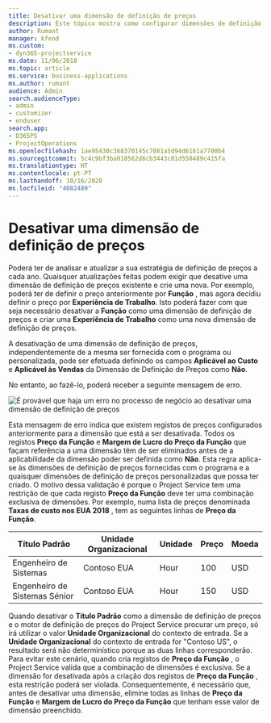 ```yaml
---
title: Desativar uma dimensão de definição de preços
description: Este tópico mostra como configurar dimensões de definição de preços na solução do Project Service.
author: Rumant
manager: kfend
ms.custom:
- dyn365-projectservice
ms.date: 11/06/2018
ms.topic: article
ms.service: business-applications
ms.author: rumant
audience: Admin
search.audienceType:
- admin
- customizer
- enduser
search.app:
- D365PS
- ProjectOperations
ms.openlocfilehash: 1ae95430c368370145c7081a5d94d6161a7700b4
ms.sourcegitcommit: 5c4c9bf3ba018562d6cb3443c01d550489c415fa
ms.translationtype: HT
ms.contentlocale: pt-PT
ms.lasthandoff: 10/16/2020
ms.locfileid: "4082489"
---
```

# <a name="turn-off-a-pricing-dimension"></a>Desativar uma dimensão de definição de preços

Poderá ter de analisar e atualizar a sua estratégia de definição de preços a cada ano. Quaisquer atualizações feitas podem exigir que desative uma dimensão de definição de preços existente e crie uma nova. Por exemplo, poderá ter de definir o preço anteriormente por **Função** , mas agora decidiu definir o preço por **Experiência de Trabalho**. Isto poderá fazer com que seja necessário desativar a **Função** como uma dimensão de definição de preços e criar uma **Experiência de Trabalho** como uma nova dimensão de definição de preços. 

A desativação de uma dimensão de definição de preços, independentemente de a mesma ser fornecida com o programa ou personalizada, pode ser efetuada definindo os campos **Aplicável ao Custo** e **Aplicável às Vendas** da Dimensão de Definição de Preços como **Não**.

No entanto, ao fazê-lo, poderá receber a seguinte mensagem de erro.

![É provável que haja um erro no processo de negócio ao desativar uma dimensão de definição de preços](media/Business-Process-Error.png)


Esta mensagem de erro indica que existem registos de preços configurados anteriormente para a dimensão que está a ser desativada. Todos os registos **Preço da Função** e **Margem de Lucro do Preço da Função** que façam referência a uma dimensão têm de ser eliminados antes de a aplicabilidade da dimensão poder ser definida como **Não**. Esta regra aplica-se às dimensões de definição de preços fornecidas com o programa e a quaisquer dimensões de definição de preços personalizadas que possa ter criado. O motivo dessa validação é porque o Project Service tem uma restrição de que cada registo **Preço da Função** deve ter uma combinação exclusiva de dimensões. Por exemplo, numa lista de preços denominada **Taxas de custo nos EUA 2018** , tem as seguintes linhas de **Preço da Função**. 

| Título Padrão         | Unidade Organizacional    |Unidade   |Preço  |Moeda  |
| -----------------------|-------------|-------|-------|----------|
| Engenheiro de Sistemas|Contoso EUA|Hour| 100|USD|
| Engenheiro de Sistemas Sénior|Contoso EUA|Hour| 150| USD|


Quando desativar o **Título Padrão** como a dimensão de definição de preços e o motor de definição de preços do Project Service procurar um preço, só irá utilizar o valor **Unidade Organizacional** do contexto de entrada. Se a **Unidade Organizacional** do contexto de entrada for "Contoso US", o resultado será não determinístico porque as duas linhas corresponderão. Para evitar este cenário, quando cria registos de **Preço da Função** , o Project Service valida que a combinação de dimensões é exclusiva. Se a dimensão for desativada após a criação dos registos de **Preço da Função** , esta restrição poderá ser violada. Consequentemente, é necessário que, antes de desativar uma dimensão, elimine todas as linhas de **Preço da Função** e **Margem de Lucro do Preço da Função** que tenham esse valor de dimensão preenchido.

